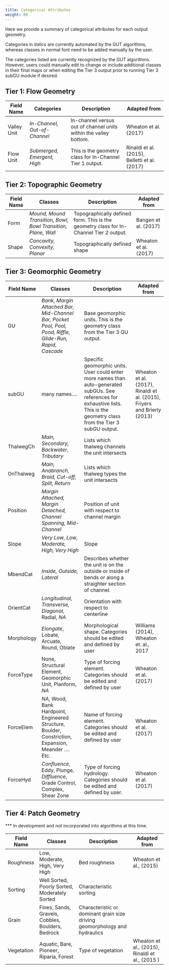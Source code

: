 ```yaml
---
title: Categorical Attributes
weight: 80
---
```


Here we provide a summary of categorical attributes for each output geometry. 

Categories in *italics* are currently automated by the GUT algorithms, whereas classes in normal font need to be added manually by the user.  

The categories listed are currently recognized by the GUT algorithms.  However, users could manually edit to change or include additional classes in their final maps or when editing the Tier 3 output prior to running Tier 3 subGU module if desired.  

## Tier 1: Flow Geometry

| Field Name  | Categories                   | Description                              | Adapted from                             |
| ----------- | ---------------------------- | ---------------------------------------- | ---------------------------------------- |
| Valley Unit | *In-Channel, Out-of-Channel* | In-channel versus out of channel  units within the valley bottom. | Wheaton et al. (2017)                    |
| Flow Unit   | *Submerged, Emergent, High*  | This is the geometry class for In-Channel Tier 1 output. | Rinaldi et al. (2015), Belletti  et al. (2017) |

## Tier 2: Topographic Geometry

| Field Name | Classes                                  | Description                              | Adapted from          |
| ---------- | ---------------------------------------- | ---------------------------------------- | --------------------- |
| Form       | *Mound, Mound Transition, Bowl, Bowl Transition, Plane, Wall* | Topographically defined form. This is the geometry class for In-Channel Tier 2 output. | Bangen et al. (2017)  |
| Shape      | *Concavity, Convexity, Planar*           | Topographically defined shape            | Wheaton et al. (2017) |

## Tier 3: Geomorphic Geometry

| Field Name | Classes                                  | Description                              | Adapted from                             |
| ---------- | ---------------------------------------- | ---------------------------------------- | ---------------------------------------- |
| GU         | *Bank, Margin Attached Bar,  Mid-Channel Bar, Pocket Pool, Pool, Pond, Riffle, Glide-Run,  Rapid, Cascade* | Base geomorphic units. This is the geometry class from the Tier 3 GU output. |                                          |
| subGU      | many names….                             | Specific geomorphic units.   User could enter more names than  auto-generated subGUs.  See references for exhaustive lists. This is the geometry class from the Tier 3 subGU output. | Wheaton et al. (2017), Rinaldi  et al. (2015), Friyers and Brierly (2013) |
| ThalwegCh  | *Main, Secondary, Backwater,  Tributary* | Lists which thalweg channels the  unit intersects |                                          |
| OnThalweg  | *Main, Anabranch, Braid, Cut-off,  Split, Return* | Lists which thalweg types the  unit intersects |                                          |
| Position   | *Margin Attached, Margin  Detached, Channel Spanning, Mid-Channel* | Position of unit with respect to  channel margin |                                          |
| Slope      | *Very Low, Low, Moderate, High,  Very High* | Slope                                    |                                          |
| MbendCat   | *Inside, Outside, Lateral*               | Describes whether the unit is on  the outside or inside of bends or along a straighter section of channel. |                                          |
| OrientCat  | *Longitudinal, Transverse,  Diagonal*, Radial, *NA* | Orientation with respect to  centerline  |                                          |
| Morphology | *Elongate*, Lobate, Arcuate,  Round, Oblate | Morphological shape. Categories should be edited and defined by user | Williams (2014),  Wheaton et. al., 2017  |
| ForceType  | None, Structural Element,  Geomorphic Unit, Planform, *NA* | Type of forcing element. Categories should be edited and defined by user | Wheaton et al. (2017)                    |
| ForceElem  | *NA*, Wood, Bank Hardpoint, Engineered  Structure, Boulder, Constriction, Expansion, Meander …. Etc. | Name of forcing element.  Categories should be edited and defined by user | Wheaton et al. (2017)                    |
| ForceHyd   | *Confluence*, Eddy, Plunge,  *Diffluence*, Grade Control, Complex, Shear Zone | Type of forcing hydrology. Categories should be edited and defined by user. | Wheaton et al. (2017)                    |

## Tier 4:  Patch Geometry

*** In development and not incorporated into algorithms at this time.

| Field Name | Classes                                  | Description                              | Adapted from                             |
| ---------- | ---------------------------------------- | ---------------------------------------- | ---------------------------------------- |
| Roughness  | Low, Moderate, High, Very High           | Bed roughness                            | Wheaton et al., (2015)                   |
| Sorting    | Well Sorted, Poorly Sorted,  Moderately Sorted | Characteristic sorting                   |                                          |
| Grain      | Fines, Sands, Gravels, Cobbles,  Boulders, Bedrock | Characteristic or dominant grain  size driving geomorphology and hydraulics |                                          |
| Vegetation | Aquatic, Bare, Pioneer, Riparia,  Forest | Type of vegetation                       | Wheaton et al., (2015), Rinaldi et al., (2015 ) |